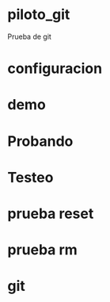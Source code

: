 # piloto_git
Prueba de git

# configuracion

# demo

# Probando

# Testeo

# prueba reset

# prueba rm

# git